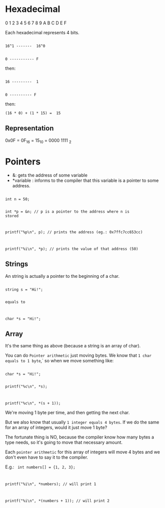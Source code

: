 # Hexadecimal
0 1 2 3 4 5 6 7 8 9 A B C D E F

Each hexadecimal represents 4 bits.

<code>
16^1 -------  16^0

0  -----------  F
</code>

then:

<code>
16 ---------  1

0 ----------  F
</code>

then:

`
(16 * 0) + (1 * 15) =  15
`

## Representation
0x0F = 0F<sub>16</sub> = 15<sub>10</sub> = 0000 1111 <sub>2</sub>

# Pointers
- &: gets the address of some variable
- *variable : informs to the compiler that this variable is a pointer to some address.

<code>
int n = 50;

int *p = &n; // p is a pointer to the address where n is stored

printf("%p\n", p); // prints the address (eg.: 0x7ffc7cc653cc)

printf("%i\n", *p); // prints the value of that address (50)
</code>

## Strings
An string is actually a pointer to the beginning of a char.

<code>
string s = "Hi!";

equals to 

char *s = "Hi!";
</code>

## Array
It's the same thing as above (because a string is an array of char).

You can do `Pointer arithmetic` just moving bytes. We know that `1 char equals to 1 byte`,` so when we move something like:

<code>
char *s = "Hi!";

printf("%c\n", *s);

printf("%c\n", *(s + 1));
</code>

We're moving 1 byte per time, and then getting the next char.

But we also know that usually `1 integer equals 4 bytes`. If we do the same for an array of integers, would it just move 1 byte?

The fortunate thing is NO, because the compiler know how many bytes a type needs, so it's going to move that necessary amount.

Each `pointer arithmetic` for this array of integers will move 4 bytes and we don't even have to say it to the compiler.

E.g.:
<code>
int numbers[] = {1, 2, 3};

printf("%i\n", *numbers); // will print 1

printf("%i\n", *(numbers + 1)); // will print 2
</code>